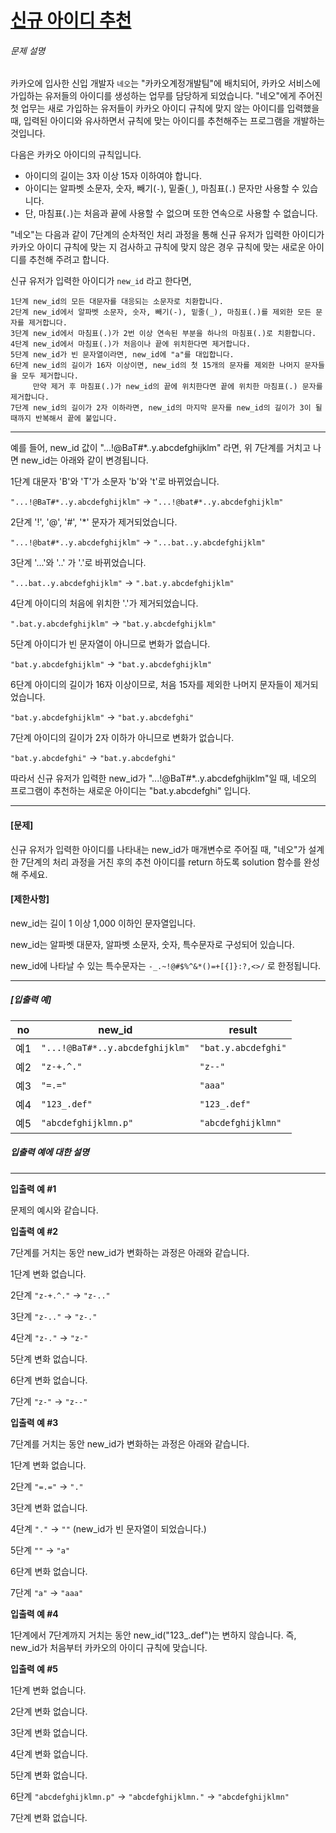 # [신규 아이디 추천](https://school.programmers.co.kr/learn/courses/30/lessons/72410)


###### 문제 설명


카카오에 입사한 신입 개발자 `네오`는 "카카오계정개발팀"에 배치되어, 카카오 서비스에 가입하는 유저들의 아이디를 생성하는 업무를 담당하게 되었습니다. "네오"에게 주어진 첫 업무는 새로 가입하는 유저들이 카카오 아이디 규칙에 맞지 않는 아이디를 입력했을 때, 입력된 아이디와 유사하면서 규칙에 맞는 아이디를 추천해주는 프로그램을 개발하는 것입니다.  

다음은 카카오 아이디의 규칙입니다.


* 아이디의 길이는 3자 이상 15자 이하여야 합니다.
* 아이디는 알파벳 소문자, 숫자, 빼기(`-`), 밑줄(`_`), 마침표(`.`) 문자만 사용할 수 있습니다.
* 단, 마침표(`.`)는 처음과 끝에 사용할 수 없으며 또한 연속으로 사용할 수 없습니다.


"네오"는 다음과 같이 7단계의 순차적인 처리 과정을 통해 신규 유저가 입력한 아이디가 카카오 아이디 규칙에 맞는 지 검사하고 규칙에 맞지 않은 경우 규칙에 맞는 새로운 아이디를 추천해 주려고 합니다.  

신규 유저가 입력한 아이디가 `new_id` 라고 한다면,



```
1단계 new_id의 모든 대문자를 대응되는 소문자로 치환합니다.
2단계 new_id에서 알파벳 소문자, 숫자, 빼기(-), 밑줄(_), 마침표(.)를 제외한 모든 문자를 제거합니다.
3단계 new_id에서 마침표(.)가 2번 이상 연속된 부분을 하나의 마침표(.)로 치환합니다.
4단계 new_id에서 마침표(.)가 처음이나 끝에 위치한다면 제거합니다.
5단계 new_id가 빈 문자열이라면, new_id에 "a"를 대입합니다.
6단계 new_id의 길이가 16자 이상이면, new_id의 첫 15개의 문자를 제외한 나머지 문자들을 모두 제거합니다.
     만약 제거 후 마침표(.)가 new_id의 끝에 위치한다면 끝에 위치한 마침표(.) 문자를 제거합니다.
7단계 new_id의 길이가 2자 이하라면, new_id의 마지막 문자를 new_id의 길이가 3이 될 때까지 반복해서 끝에 붙입니다.

```



---


예를 들어, new\_id 값이 "...!@BaT\#\*..y.abcdefghijklm" 라면, 위 7단계를 거치고 나면 new\_id는 아래와 같이 변경됩니다.


1단계 대문자 'B'와 'T'가 소문자 'b'와 't'로 바뀌었습니다.  

`"...!@BaT#*..y.abcdefghijklm"` → `"...!@bat#*..y.abcdefghijklm"`


2단계 '!', '@', '\#', '\*' 문자가 제거되었습니다.  

`"...!@bat#*..y.abcdefghijklm"` → `"...bat..y.abcdefghijklm"`


3단계 '...'와 '..' 가 '.'로 바뀌었습니다.  

`"...bat..y.abcdefghijklm"` → `".bat.y.abcdefghijklm"`


4단계 아이디의 처음에 위치한 '.'가 제거되었습니다.  

`".bat.y.abcdefghijklm"` → `"bat.y.abcdefghijklm"`


5단계 아이디가 빈 문자열이 아니므로 변화가 없습니다.  

`"bat.y.abcdefghijklm"` → `"bat.y.abcdefghijklm"`


6단계 아이디의 길이가 16자 이상이므로, 처음 15자를 제외한 나머지 문자들이 제거되었습니다.  

`"bat.y.abcdefghijklm"` → `"bat.y.abcdefghi"`


7단계 아이디의 길이가 2자 이하가 아니므로 변화가 없습니다.  

`"bat.y.abcdefghi"` → `"bat.y.abcdefghi"`


따라서 신규 유저가 입력한 new\_id가 "...!@BaT\#\*..y.abcdefghijklm"일 때, 네오의 프로그램이 추천하는 새로운 아이디는 "bat.y.abcdefghi" 입니다.




---


#### **\[문제]**


신규 유저가 입력한 아이디를 나타내는 new\_id가 매개변수로 주어질 때, "네오"가 설계한 7단계의 처리 과정을 거친 후의 추천 아이디를 return 하도록 solution 함수를 완성해 주세요.


#### **\[제한사항]**


new\_id는 길이 1 이상 1,000 이하인 문자열입니다.  

new\_id는 알파벳 대문자, 알파벳 소문자, 숫자, 특수문자로 구성되어 있습니다.  

new\_id에 나타날 수 있는 특수문자는 `-_.~!@#$%^&*()=+[{]}:?,<>/` 로 한정됩니다.




---


##### **\[입출력 예]**




| no | new\_id | result |
| --- | --- | --- |
| 예1 | `"...!@BaT#*..y.abcdefghijklm"` | `"bat.y.abcdefghi"` |
| 예2 | `"z-+.^."` | `"z--"` |
| 예3 | `"=.="` | `"aaa"` |
| 예4 | `"123_.def"` | `"123_.def"` |
| 예5 | `"abcdefghijklmn.p"` | `"abcdefghijklmn"` |


##### **입출력 예에 대한 설명**




---


**입출력 예 \#1**  

문제의 예시와 같습니다.


**입출력 예 \#2**  

7단계를 거치는 동안 new\_id가 변화하는 과정은 아래와 같습니다.


1단계 변화 없습니다.  

2단계 `"z-+.^."` → `"z-.."`  

3단계 `"z-.."` → `"z-."`  

4단계 `"z-."` → `"z-"`  

5단계 변화 없습니다.  

6단계 변화 없습니다.  

7단계 `"z-"` → `"z--"`


**입출력 예 \#3**  

7단계를 거치는 동안 new\_id가 변화하는 과정은 아래와 같습니다.


1단계 변화 없습니다.  

2단계 `"=.="` → `"."`  

3단계 변화 없습니다.  

4단계 `"."` → `""` (new\_id가 빈 문자열이 되었습니다.)  

5단계 `""` → `"a"`  

6단계 변화 없습니다.  

7단계 `"a"` → `"aaa"`


**입출력 예 \#4**  

1단계에서 7단계까지 거치는 동안 new\_id("123\_.def")는 변하지 않습니다. 즉, new\_id가 처음부터 카카오의 아이디 규칙에 맞습니다.


**입출력 예 \#5**  

1단계 변화 없습니다.  

2단계 변화 없습니다.  

3단계 변화 없습니다.  

4단계 변화 없습니다.  

5단계 변화 없습니다.  

6단계 `"abcdefghijklmn.p"` → `"abcdefghijklmn."` → `"abcdefghijklmn"`  

7단계 변화 없습니다.



